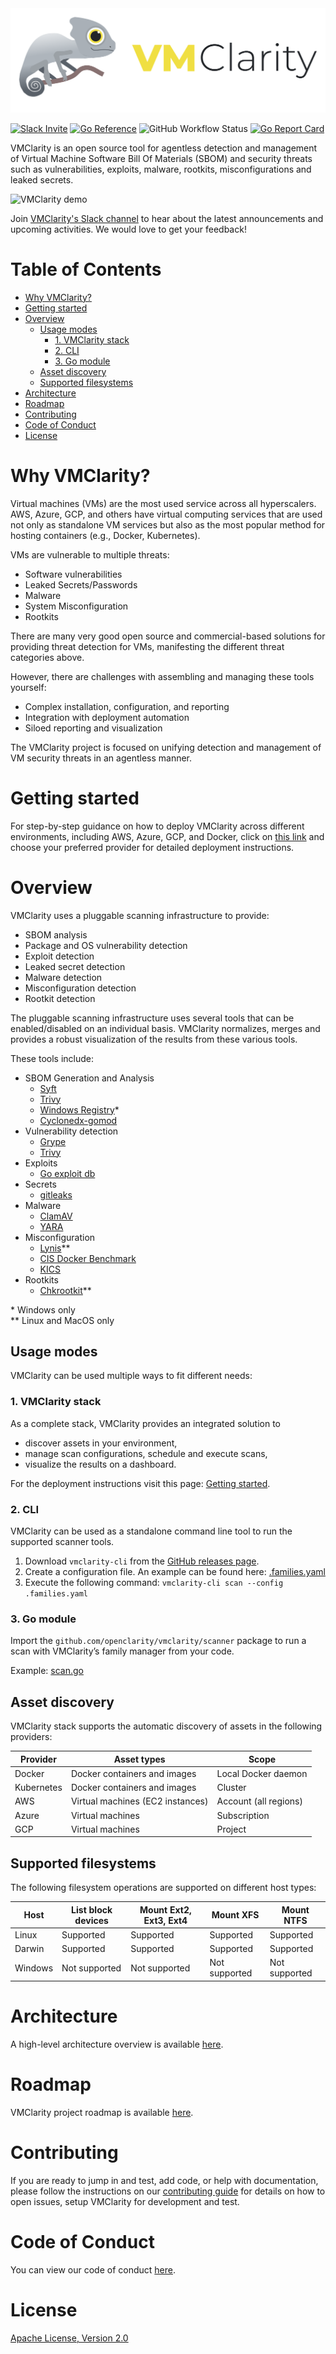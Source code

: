 <picture>
  <source media="(prefers-color-scheme: dark)" srcset="./assets/logos/VMClarity-logo-dark-bg-horizontal@4x.png">
  <source media="(prefers-color-scheme: light)" srcset="./assets/logos/VMClarity-logo-light-bg-horizontal@4x.png">
  <img alt="VMClarity Logo" src="./assets/logos/VMClarity-logo-light-bg-horizontal@4x.png">
</picture>

[![Slack Invite](https://img.shields.io/badge/Slack-Join-blue?logo=slack)](https://outshift.slack.com/messages/vmclarity)
[![Go Reference](https://pkg.go.dev/badge/github.com/openclarity/vmclarity.svg)](https://pkg.go.dev/github.com/openclarity/vmclarity)
![GitHub Workflow Status](https://img.shields.io/github/actions/workflow/status/openclarity/vmclarity/main-merge.yml?style=flat-square&branch=main)
[![Go Report Card](https://goreportcard.com/badge/github.com/openclarity/vmclarity)](https://goreportcard.com/report/github.com/openclarity/vmclarity)

VMClarity is an open source tool for agentless detection and management of Virtual Machine
Software Bill Of Materials (SBOM) and security threats such as vulnerabilities, exploits, malware, rootkits, misconfigurations and leaked secrets.

<img src="./assets/vmclarity_demo.gif" alt="VMClarity demo" />

Join [VMClarity's Slack channel](https://outshift.slack.com/messages/vmclarity) to hear about the latest announcements and upcoming activities. We would love to get your feedback!

# Table of Contents<!-- omit in toc -->

- [Why VMClarity?](#why-vmclarity)
- [Getting started](#getting-started)
- [Overview](#overview)
  - [Usage modes](#usage-modes)
    - [1. VMClarity stack](#1-vmclarity-stack)
    - [2. CLI](#2-cli)
    - [3. Go module](#3-go-module)
  - [Asset discovery](#asset-discovery)
  - [Supported filesystems](#supported-filesystems)
- [Architecture](#architecture)
- [Roadmap](#roadmap)
- [Contributing](#contributing)
- [Code of Conduct](#code-of-conduct)
- [License](#license)

# Why VMClarity?

Virtual machines (VMs) are the most used service across all hyperscalers. AWS,
Azure, GCP, and others have virtual computing services that are used not only
as standalone VM services but also as the most popular method for hosting
containers (e.g., Docker, Kubernetes).

VMs are vulnerable to multiple threats:
- Software vulnerabilities
- Leaked Secrets/Passwords
- Malware
- System Misconfiguration
- Rootkits

There are many very good open source and commercial-based solutions for
providing threat detection for VMs, manifesting the different threat categories above.

However, there are challenges with assembling and managing these tools yourself:
- Complex installation, configuration, and reporting
- Integration with deployment automation
- Siloed reporting and visualization

The VMClarity project is focused on unifying detection and management of VM security threats in an agentless manner.

# Getting started

For step-by-step guidance on how to deploy VMClarity across different environments, including AWS, Azure, GCP, and Docker, click on [this link](https://openclarity.io/docs/vmclarity/getting-started/) and choose your preferred provider for detailed deployment instructions.

# Overview

VMClarity uses a pluggable scanning infrastructure to provide:
- SBOM analysis
- Package and OS vulnerability detection
- Exploit detection
- Leaked secret detection
- Malware detection
- Misconfiguration detection
- Rootkit detection

The pluggable scanning infrastructure uses several tools that can be
enabled/disabled on an individual basis. VMClarity normalizes, merges and
provides a robust visualization of the results from these various tools.

These tools include:

- SBOM Generation and Analysis
  - [Syft](https://github.com/anchore/syft)
  - [Trivy](https://github.com/aquasecurity/trivy)
  - [Windows Registry](cli/analyzer/windows)*
  - [Cyclonedx-gomod](https://github.com/CycloneDX/cyclonedx-gomod)
- Vulnerability detection
  - [Grype](https://github.com/anchore/grype)
  - [Trivy](https://github.com/aquasecurity/trivy)
- Exploits
  - [Go exploit db](https://github.com/vulsio/go-exploitdb)
- Secrets
  - [gitleaks](https://github.com/gitleaks/gitleaks)
- Malware
  - [ClamAV](https://github.com/Cisco-Talos/clamav)
  - [YARA](https://github.com/virustotal/yara)
- Misconfiguration
  - [Lynis](https://github.com/CISOfy/lynis)**
  - [CIS Docker Benchmark](https://github.com/goodwithtech/dockle)
  - [KICS](https://github.com/Checkmarx/kics)
- Rootkits
  - [Chkrootkit](https://github.com/Magentron/chkrootkit)**


\* Windows only\
** Linux and MacOS only

## Usage modes

VMClarity can be used multiple ways to fit different needs:

### 1. VMClarity stack

As a complete stack, VMClarity provides an integrated solution to
* discover assets in your environment,
* manage scan configurations, schedule and execute scans,
* visualize the results on a dashboard.

For the deployment instructions visit this page: [Getting started](https://openclarity.io/docs/vmclarity/getting-started/).

### 2. CLI

VMClarity can be used as a standalone command line tool to run the supported scanner tools.

1. Download `vmclarity-cli` from the [GitHub releases page](https://github.com/openclarity/vmclarity/releases/).
2. Create a configuration file. An example can be found here: [.families.yaml](https://github.com/openclarity/vmclarity/blob/main/.families.yaml)
3. Execute the following command: `vmclarity-cli scan --config .families.yaml`

### 3. Go module

Import the `github.com/openclarity/vmclarity/scanner` package to run a scan with VMClarity’s family manager from your code.

Example: [scan.go](https://github.com/openclarity/vmclarity/blob/94c46f830838416706c2deef71ecce095d706e6a/cli/cmd/scan/scan.go#L121)

## Asset discovery

VMClarity stack supports the automatic discovery of assets in the following providers:

| Provider   | Asset types                      | Scope                 |
|------------|----------------------------------|-----------------------|
| Docker     | Docker containers and images     | Local Docker daemon   |
| Kubernetes | Docker containers and images     | Cluster               |
| AWS        | Virtual machines (EC2 instances) | Account (all regions) |
| Azure      | Virtual machines                 | Subscription          |
| GCP        | Virtual machines                 | Project               |

## Supported filesystems

The following filesystem operations are supported on different host types:

| Host    | List block devices | Mount Ext2, Ext3, Ext4 | Mount XFS     | Mount NTFS    |
|---------|--------------------|------------------------|---------------|---------------|
| Linux   | Supported          | Supported              | Supported     | Supported     |
| Darwin  | Supported          | Supported              | Supported     | Supported     |
| Windows | Not supported      | Not supported          | Not supported | Not supported |

# Architecture
A high-level architecture overview is available [here](ARCHITECTURE.md).

# Roadmap
VMClarity project roadmap is available [here](https://github.com/orgs/openclarity/projects/5/views/5).

# Contributing

If you are ready to jump in and test, add code, or help with documentation,
please follow the instructions on our [contributing guide](CONTRIBUTING.md)
for details on how to open issues, setup VMClarity for development and test.

# Code of Conduct

You can view our code of conduct [here](CODE_OF_CONDUCT.md).

# License

[Apache License, Version 2.0](LICENSE)
